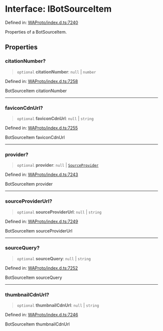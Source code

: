 # Interface: IBotSourceItem

Defined in: [WAProto/index.d.ts:7240](https://github.com/Fokusdotid/bail/blob/99acc683da8779d62a0509bb4108fdb35cb2b061/WAProto/index.d.ts#L7240)

Properties of a BotSourceItem.

## Properties

### citationNumber?

> `optional` **citationNumber**: `null` \| `number`

Defined in: [WAProto/index.d.ts:7258](https://github.com/Fokusdotid/bail/blob/99acc683da8779d62a0509bb4108fdb35cb2b061/WAProto/index.d.ts#L7258)

BotSourceItem citationNumber

***

### faviconCdnUrl?

> `optional` **faviconCdnUrl**: `null` \| `string`

Defined in: [WAProto/index.d.ts:7255](https://github.com/Fokusdotid/bail/blob/99acc683da8779d62a0509bb4108fdb35cb2b061/WAProto/index.d.ts#L7255)

BotSourceItem faviconCdnUrl

***

### provider?

> `optional` **provider**: `null` \| [`SourceProvider`](../namespaces/BotSourceItem/enumerations/SourceProvider.md)

Defined in: [WAProto/index.d.ts:7243](https://github.com/Fokusdotid/bail/blob/99acc683da8779d62a0509bb4108fdb35cb2b061/WAProto/index.d.ts#L7243)

BotSourceItem provider

***

### sourceProviderUrl?

> `optional` **sourceProviderUrl**: `null` \| `string`

Defined in: [WAProto/index.d.ts:7249](https://github.com/Fokusdotid/bail/blob/99acc683da8779d62a0509bb4108fdb35cb2b061/WAProto/index.d.ts#L7249)

BotSourceItem sourceProviderUrl

***

### sourceQuery?

> `optional` **sourceQuery**: `null` \| `string`

Defined in: [WAProto/index.d.ts:7252](https://github.com/Fokusdotid/bail/blob/99acc683da8779d62a0509bb4108fdb35cb2b061/WAProto/index.d.ts#L7252)

BotSourceItem sourceQuery

***

### thumbnailCdnUrl?

> `optional` **thumbnailCdnUrl**: `null` \| `string`

Defined in: [WAProto/index.d.ts:7246](https://github.com/Fokusdotid/bail/blob/99acc683da8779d62a0509bb4108fdb35cb2b061/WAProto/index.d.ts#L7246)

BotSourceItem thumbnailCdnUrl
